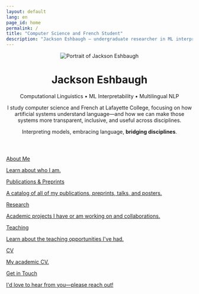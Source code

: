 ```yaml
---
layout: default
lang: en
page_id: home
permalink: /
title: "Computer Science and French Student"
description: "Jackson Eshbaugh — undergraduate researcher in ML interpretability and multilingual NLP at Lafayette College."
---
```


<header class="hero">
  <div class="hero-wrap">
    <picture>
      <img class="hero-img" src="{{ '/images/jackson.jpg' | relative_url }}" alt="Portrait of Jackson Eshbaugh"/>
    </picture>
    <div class="hero-text">
      <h1 class="hero-title">Jackson Eshbaugh</h1>
      <p class="hero-sub">Computational Linguistics &bull; ML Interpretability &bull; Multilingual NLP </p>
      <p class="hero-body">
        I study computer science and French at Lafayette College, focusing on how
        artificial systems understand language—and how we can make those systems more
        transparent, inclusive, and useful across disciplines.
      </p>
      <p class="tagline">Interpreting models, embracing language, <strong>bridging disciplines</strong>.</p>
    </div>
  </div>
</header>

<section class="quick-links">
  <div class="ql-grid">
    <a class="card" href="{{ '/about/' | relative_url }}">
        <div class="card-title">About Me</div>
        <p>Learn about who I am.</p>
    </a>
    <a class="card" href="{{ '/publications/' | relative_url }}">
      <div class="card-title">Publications & Preprints</div>
      <p>A catalog of all of my publications, preprints, talks, and posters.</p>
    </a>
    <a class="card" href="{{ '/research/' | relative_url }}">
      <div class="card-title">Research</div>
      <p>Academic projects I have or am working on and collaborations.</p>
    </a>
    <a class="card" href="{{ '/teaching/' | relative_url }}">
        <div class="card-title">Teaching</div>
        <p>Learn about the teaching opportunities I've had.</p>
    </a>
    <a class="card" href="{{ '/cv/' | relative_url }}">
      <div class="card-title">CV</div>
      <p>My academic CV.</p>
    </a>
    <a class="card" href="{{ '/contact/' | relative_url }}">
      <div class="card-title">Get in Touch</div>
      <p>I'd love to hear from you—please reach out!</p>
    </a>
  </div>
</section>